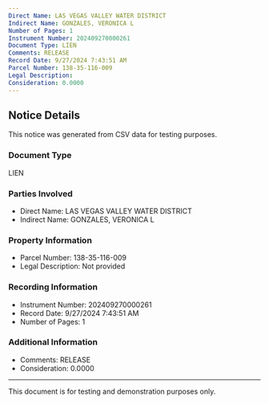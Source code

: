 ```yaml
---
Direct Name: LAS VEGAS VALLEY WATER DISTRICT
Indirect Name: GONZALES, VERONICA L
Number of Pages: 1
Instrument Number: 202409270000261
Document Type: LIEN
Comments: RELEASE
Record Date: 9/27/2024 7:43:51 AM
Parcel Number: 138-35-116-009
Legal Description: 
Consideration: 0.0000
---
```


## Notice Details

This notice was generated from CSV data for testing purposes.

### Document Type
LIEN

### Parties Involved
- Direct Name: LAS VEGAS VALLEY WATER DISTRICT
- Indirect Name: GONZALES, VERONICA L

### Property Information
- Parcel Number: 138-35-116-009
- Legal Description: Not provided

### Recording Information
- Instrument Number: 202409270000261
- Record Date: 9/27/2024 7:43:51 AM
- Number of Pages: 1

### Additional Information
- Comments: RELEASE
- Consideration: 0.0000

---

This document is for testing and demonstration purposes only.
